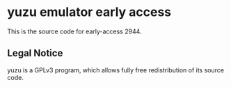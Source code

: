 yuzu emulator early access
=============

This is the source code for early-access 2944.

## Legal Notice

yuzu is a GPLv3 program, which allows fully free redistribution of its source code.